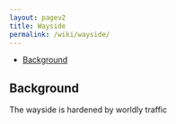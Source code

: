 ```yaml
---
layout: pagev2
title: Wayside
permalink: /wiki/wayside/
---
```

- [Background](#background)

## Background

The wayside is hardened by worldly traffic
